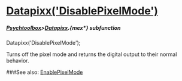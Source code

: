 # [Datapixx('DisablePixelMode')](Datapixx-DisablePixelMode) 
##### [Psychtoolbox](Psychtoolbox)>[Datapixx](Datapixx).{mex*} subfunction

Datapixx('DisablePixelMode');

Turns off the pixel mode and returns the digital output to their normal  
behavior.  
  


###See also:
[EnablePixelMode](Datapixx-EnablePixelMode)
